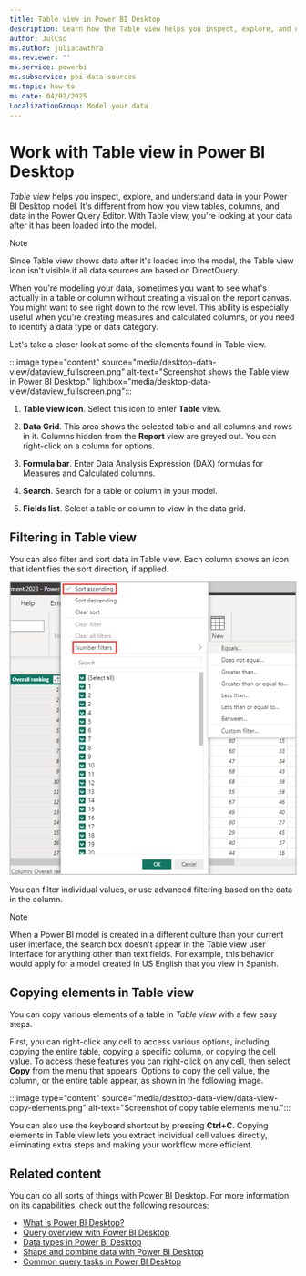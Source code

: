 ```yaml
---
title: Table view in Power BI Desktop
description: Learn how the Table view helps you inspect, explore, and understand data in your Power BI Desktop model. 
author: JulCsc
ms.author: juliacawthra
ms.reviewer: ''
ms.service: powerbi
ms.subservice: pbi-data-sources
ms.topic: how-to
ms.date: 04/02/2025
LocalizationGroup: Model your data
---
```

# Work with Table view in Power BI Desktop

*Table view* helps you inspect, explore, and understand data in your Power BI Desktop model. It's different from how you view tables, columns, and data in the Power Query Editor. With Table view, you're looking at your data after it has been loaded into the model.

> [!NOTE]
> Since Table view shows data after it's loaded into the model, the Table view icon isn't visible if all data sources are based on DirectQuery.

When you're modeling your data, sometimes you want to see what's actually in a table or column without creating a visual on the report canvas. You might want to see right down to the row level. This ability is especially useful when you're creating measures and calculated columns, or you need to identify a data type or data category.

Let's take a closer look at some of the elements found in Table view.

:::image type="content" source="media/desktop-data-view/dataview_fullscreen.png" alt-text="Screenshot shows the Table view in Power BI Desktop." lightbox="media/desktop-data-view/dataview_fullscreen.png":::

1. **Table view icon**. Select this icon to enter **Table** view.

2. **Data Grid**. This area shows the selected table and all columns and rows in it. Columns hidden from the **Report** view are greyed out. You can right-click on a column for options.

3. **Formula bar**. Enter Data Analysis Expression (DAX) formulas for Measures and Calculated columns.

4. **Search**. Search for a table or column in your model.

5. **Fields list**. Select a table or column to view in the data grid.

## Filtering in Table view

You can also filter and sort data in Table view. Each column shows an icon that identifies the sort direction, if applied.

![Screenshot shows sort and filter options in the Table view in Power BI Desktop.](media/desktop-data-view/dataview_sort-and-filter.png)

You can filter individual values, or use advanced filtering based on the data in the column.

> [!NOTE]
> When a Power BI model is created in a different culture than your current user interface, the search box doesn't appear in the Table view user interface for anything other than text fields. For example, this behavior would apply for a model created in US English that you view in Spanish.

## Copying elements in Table view

You can copy various elements of a table in *Table view* with a few easy steps. 

First, you can right-click any cell to access various options, including copying the entire table, copying a specific column, or copying the cell value. To access these features you can right-click on any cell, then select **Copy** from the menu that appears. Options to copy the cell value, the column, or the entire table appear, as shown in the following image.

:::image type="content" source="media/desktop-data-view/data-view-copy-elements.png" alt-text="Screenshot of copy table elements menu.":::

You can also use the keyboard shortcut by pressing **Ctrl+C**. Copying elements in Table view lets you extract individual cell values directly, eliminating extra steps and making your workflow more efficient.


## Related content

You can do all sorts of things with Power BI Desktop. For more information on its capabilities, check out the following resources:

* [What is Power BI Desktop?](../fundamentals/desktop-what-is-desktop.md)
* [Query overview with Power BI Desktop](../transform-model/desktop-query-overview.md)
* [Data types in Power BI Desktop](desktop-data-types.md)
* [Shape and combine data with Power BI Desktop](desktop-shape-and-combine-data.md)
* [Common query tasks in Power BI Desktop](../transform-model/desktop-common-query-tasks.md)
